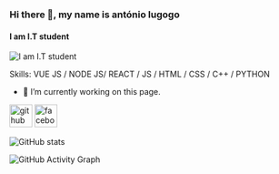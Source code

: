 ### Hi there 👋, my name is antónio lugogo
#### I am I.T student
![I am I.T student](https://scontent.flad7-1.fna.fbcdn.net/v/t1.6435-9/s960x960/103077709_2665915473734366_3878808672361267545_n.jpg?_nc_cat=107&ccb=1-5&_nc_sid=e3f864&_nc_eui2=AeHFMtfBh16QQSyW1Zq3HuuPKe7fv5coFxUp7t-_lygXFUES4V5IJbjxbqbiN-wsrSafWEK_bmn8_I3ToznUILWT&_nc_ohc=b8NRnb13zo8AX-kz9ta&_nc_ht=scontent.flad7-1.fna&oh=00_AT8ZNVIZJ0h1qrVQg3Pc1luMhv-2nDIkwoVi-Z5ZXkxhKA&oe=62198706)


Skills: VUE JS / NODE JS/ REACT / JS / HTML / CSS / C++ / PYTHON

- 🔭 I’m currently working on this page. 


[<img src='https://cdn.jsdelivr.net/npm/simple-icons@3.0.1/icons/github.svg' alt='github' height='40'>](https://github.com/https://github.com/DDarkLexs/DDarkLexs/)  [<img src='https://cdn.jsdelivr.net/npm/simple-icons@3.0.1/icons/facebook.svg' alt='facebook' height='40'>](https://www.facebook.com/DDarkLexs)  

![GitHub stats](https://github-readme-stats.vercel.app/api?username=https://github.com/DDarkLexs/DDarkLexs/&show_icons=true)  

![GitHub Activity Graph](https://activity-graph.herokuapp.com/graph?username=https://github.com/DDarkLexs/DDarkLexs/)  

